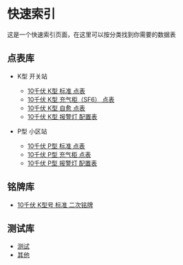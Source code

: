# 快速索引

这是一个快速索引页面，在这里可以按分类找到你需要的数据表

## 点表库

- K型 开关站
  - [10千伏 K型 标准 点表](/Page/10K-Standard-Uploadplate.md) 
  -  [10千伏 K型 充气柜（SF6） 点表](/Page/10K-AirSF6-Uploadplate.md)<Badge type="warning" text="适用于 三工位柜体" />
  - [10千伏 K型 自愈 点表](/Page/10K-Automatic-Uploadplate.md)
  - [10千伏 K型 报警灯 配置表](Page/10K-Alarmplate.md)<Badge type="warning" text="适用于 统一型后台装置" />

- P型 小区站
  - [10千伏 P型 标准 点表](/Page/10P-Standard-Uploadplate.md)
  - [10千伏 P型 充气柜 点表](/Page/10P-Air-Uploadplate.md)<Badge type="warning" text="适用于 三工位柜体" />
  - [10千伏 P型 报警灯 配置表](/Page/10P-Alarmplate.md)<Badge type="warning" text="适用于 统一型后台装置" />


## 铭牌库

- [10千伏 K型号 标准 二次铭牌](/Page/10K-Standard-Nameplate.md)

## 测试库

- [测试](/Page/TEST.md)
- [其他](/Page/OTHER.md)

